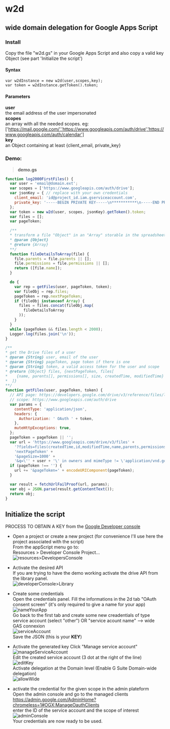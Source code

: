 # w2d
## wide domain delegation for Google Apps Script  

### Install  
Copy the file "w2d.gs" in your Google Apps Script and also copy a valid key Object (see part 'Initialize the script')

#### Syntax  
```
var w2dInstance = new w2d(user,scopes,key);
var token = w2dInstance.getToken().token;
```

#### Parameters  
**user**  
the email address of the user impersonated  
**scopes**  
an array with all the needed scopes. eg:  
['https://mail.google.com/','https://www.googleapis.com/auth/drive','https://www.googleapis.com/auth/calendar']  
**key**  
an Object containing at least {client_email, private_key}  

### Demo:

> **demo.gs**  

```javascript
function log2000FirstFiles() {
  var user = 'email@domain.ext';
  var scopes = ['https://www.googleapis.com/auth/drive'];
  var jsonKey = { // replace with your own credentials
    client_email: 'id@project_id.iam.gserviceaccount.com',
    private_key: '-----BEGIN PRIVATE KEY-----\n***********\n-----END PRIVATE KEY-----\n',
  };
  var token = new w2d(user, scopes, jsonKey).getToken().token;
  var files = [];
  var pageToken;

  /**
  * transform a file "Object" in an "Array" storable in the spreadsheet
  * @param {Object}
  * @return {Array}
  **/
  function fileDetailsToArray(file) {
    file.parents = file.parents || [];
    file.permissions = file.permissions || [];
    return ([file.name]);
  }

  do {
    var rep = getFiles(user, pageToken, token);
    var fileObj = rep.files;
    pageToken = rep.nextPageToken;
    if (fileObj instanceof Array) {
      files = files.concat(fileObj.map(
        fileDetailsToArray
      ));
    }
  }
  while (pageToken && files.length < 2000);
  Logger.log(files.join('\n'));
}

/**
* get the Drive files of a user
* @param {String} user, email of the user
* @param {String} pageToken, page token if there is one
* @param {String} token, a valid access token for the user and scope
* @return {Object} files, {nextPageToken, files[
*    {name, parents[], permissions[], size, createdTime, modifiedTime}
*  ]}
**/
function getFiles(user, pageToken, token) {
  // API page: https://developers.google.com/drive/v3/reference/files/list
  // scope: https://www.googleapis.com/auth/drive
  var params = {
    contentType: 'application/json',
    headers: {
      Authorization: ' OAuth ' + token,
    },
    muteHttpExceptions: true,
  };
  pageToken = pageToken || '';
  var url = 'https://www.googleapis.com/drive/v3/files' +
    '?fields=files(createdTime,id,modifiedTime,name,parents,permissions/emailAddress,size),' +
    'nextPageToken' +
    '&pageSize=1000' +
    '&q=\'' + user + '\' in owners and mimeType != \'application/vnd.google-apps.folder\'';
  if (pageToken !== '') {
    url += '&pageToken=' + encodeURIComponent(pageToken);
  }

  var result = fetchUrlFailProof(url, params);
  var obj = JSON.parse(result.getContentText());
  return obj;
}
```

## Initialize the script  
PROCESS TO OBTAIN A KEY
from the [Google Developer console](https://console.developers.google.com/)
 - Open a project or create a new project (for convenience I'll use here the project associated with the script)  
 From the appScript menu go to:  
 Resources > Developer Console Project...  
 ![resources>DevelopersConsole](http://i.imgur.com/SSNpBLQ.png)  

 - Activate the desired API  
 If you are trying to have the demo working activate the drive API from the library panel.  
![developerConsole>Library](http://i.imgur.com/4GsPOja.png)  

 - Create some credentials  
Open the credentials panel. Fill the informations in the 2d tab "OAuth consent screen" (it's only required to give a name for your app)  
![nameYourApp](http://i.imgur.com/ZwLqevu.png)  
Go back to the first tab and create some new creadentials of type service account (select "other") OR "service acount name" --> wide GAS connexion  
![serviceAccount](http://i.imgur.com/nsC7fqC.png)  
Save the JSON (this is your **KEY**)  
 - Activate the generated key
Click "Manage service account"  
![manageServiceAccount](http://i.imgur.com/E9bgUhJ.png)  
Edit the created service account (3 dot at the right of the line)  
![editKey](http://i.imgur.com/4a4BLIz.png)  
Activate delegation at the Domain level (Enable G Suite Domain-wide delegation)  
![allowWide](http://i.imgur.com/chxGZWW.png)  

 - activate the credential for the given scope in the admin plateform  
 Open the admin console and go to the managed clients https://admin.google.com/AdminHome?chromeless=1#OGX:ManageOauthClients  
enter the ID of the service account and the scope of interest  
![adminConsole](http://i.imgur.com/jBEjfLR.png)  
Your credentials are now ready to be used.
